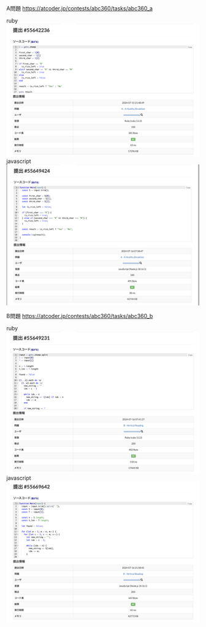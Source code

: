 A問題
https://atcoder.jp/contests/abc360/tasks/abc360_a

ruby
![alt text](a_ruby.png)
javascript
![alt text](a_javascript.png)



B問題
https://atcoder.jp/contests/abc360/tasks/abc360_b

ruby
![alt text](b_ruby.png)
javascript
![alt text](b_javascript.png)
